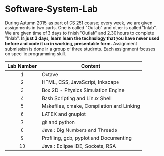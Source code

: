 # Software-System-Lab

During Autumn 2015, as part of CS 251 course; every week, we are given assignments in two parts. One is called "Outlab" and other is called "Inlab". We are given time of 3 days to finish "Outlab" and 2.30 hours to complete "Inlab". **In just 3 days, learn learn the technology that you have never used before and code it up in working, presentable form.** Assignment submission is done in a group of three students. Each assignment focuses on specific programming skill.

|Lab Number|Content|
|:----:|----|
|1|Octave|
|2|HTML, CSS, JavaScript, Inkscape|
|3|Box 2D - Physics Simulation Engine|
|4|Bash Scripting and Linux Shell|
|5|Makefiles, cmake, Compilation and Linking|
|6|LATEX and gnuplot|
|7|git and python|
|8|Java : Big Numbers and Threads|
|9|Profiling, gdb, pyplot and Documenting|
|10|Java : Eclipse IDE, Sockets, RSA|
